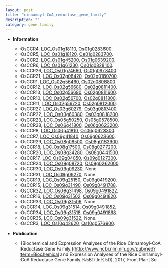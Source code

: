 ```yaml
---
layout: post
title: "cinnamoyl-CoA_reductase_gene_family"
description: ""
category: gene family
---
```


* **Information**  
    + OsCCR4, [LOC_Os01g18110](http://rice.uga.edu/cgi-bin/ORF_infopage.cgi?orf=LOC_Os01g18110), [Os01g0283600](http://rapdb.dna.affrc.go.jp/viewer/gbrowse_details/irgsp1?name=Os01g0283600).
    + OsCCR5, [LOC_Os01g18120](http://rice.uga.edu/cgi-bin/ORF_infopage.cgi?orf=LOC_Os01g18120), [Os01g0283700](http://rapdb.dna.affrc.go.jp/viewer/gbrowse_details/irgsp1?name=Os01g0283700).
    + OsCCR2, [LOC_Os01g45200](http://rice.uga.edu/cgi-bin/ORF_infopage.cgi?orf=LOC_Os01g45200), [Os01g0639200](http://rapdb.dna.affrc.go.jp/viewer/gbrowse_details/irgsp1?name=Os01g0639200).
    + OsCCR6, [LOC_Os01g61230](http://rice.uga.edu/cgi-bin/ORF_infopage.cgi?orf=LOC_Os01g61230), [Os01g0828100](http://rapdb.dna.affrc.go.jp/viewer/gbrowse_details/irgsp1?name=Os01g0828100).
    + OsCCR26, [LOC_Os01g74660](http://rice.uga.edu/cgi-bin/ORF_infopage.cgi?orf=LOC_Os01g74660), [Os01g0978400](http://rapdb.dna.affrc.go.jp/viewer/gbrowse_details/irgsp1?name=Os01g0978400).
    + OsCCR21, [LOC_Os02g08420](http://rice.uga.edu/cgi-bin/ORF_infopage.cgi?orf=LOC_Os02g08420), [Os02g0180700](http://rapdb.dna.affrc.go.jp/viewer/gbrowse_details/irgsp1?name=Os02g0180700).
    + OsCCR1, [LOC_Os02g56460](http://rice.uga.edu/cgi-bin/ORF_infopage.cgi?orf=LOC_Os02g56460), [Os02g0808800](http://rapdb.dna.affrc.go.jp/viewer/gbrowse_details/irgsp1?name=Os02g0808800).
    + OsCCR12, [LOC_Os02g56680](http://rice.uga.edu/cgi-bin/ORF_infopage.cgi?orf=LOC_Os02g56680), [Os02g0811400](http://rapdb.dna.affrc.go.jp/viewer/gbrowse_details/irgsp1?name=Os02g0811400).
    + OsCCR13, [LOC_Os02g56690](http://rice.uga.edu/cgi-bin/ORF_infopage.cgi?orf=LOC_Os02g56690), [Os02g0811600](http://rapdb.dna.affrc.go.jp/viewer/gbrowse_details/irgsp1?name=Os02g0811600).
    + OsCCR10, [LOC_Os02g56700](http://rice.uga.edu/cgi-bin/ORF_infopage.cgi?orf=LOC_Os02g56700), [Os02g0811800](http://rapdb.dna.affrc.go.jp/viewer/gbrowse_details/irgsp1?name=Os02g0811800).
    + OsCCR11, [LOC_Os02g56720](http://rice.uga.edu/cgi-bin/ORF_infopage.cgi?orf=LOC_Os02g56720), [Os02g0812000](http://rapdb.dna.affrc.go.jp/viewer/gbrowse_details/irgsp1?name=Os02g0812000).
    + OsCCR27, [LOC_Os03g60279](http://rice.uga.edu/cgi-bin/ORF_infopage.cgi?orf=LOC_Os03g60279), [Os03g0817400](http://rapdb.dna.affrc.go.jp/viewer/gbrowse_details/irgsp1?name=Os03g0817400).
    + OsCCR22, [LOC_Os03g60380](http://rice.uga.edu/cgi-bin/ORF_infopage.cgi?orf=LOC_Os03g60380), [Os03g0818200](http://rapdb.dna.affrc.go.jp/viewer/gbrowse_details/irgsp1?name=Os03g0818200).
    + OsCCR23, [LOC_Os05g50250](http://rice.uga.edu/cgi-bin/ORF_infopage.cgi?orf=LOC_Os05g50250), [Os05g0578500](http://rapdb.dna.affrc.go.jp/viewer/gbrowse_details/irgsp1?name=Os05g0578500).
    + OsCCR28, [LOC_Os06g41800](http://rice.uga.edu/cgi-bin/ORF_infopage.cgi?orf=LOC_Os06g41800), [Os06g0623200](http://rapdb.dna.affrc.go.jp/viewer/gbrowse_details/irgsp1?name=Os06g0623200).
    + OsCCR8, [LOC_Os06g41810](http://rice.uga.edu/cgi-bin/ORF_infopage.cgi?orf=LOC_Os06g41810), [Os06g0623300](http://rapdb.dna.affrc.go.jp/viewer/gbrowse_details/irgsp1?name=Os06g0623300).
    + OsCCR7, [LOC_Os06g41840](http://rice.uga.edu/cgi-bin/ORF_infopage.cgi?orf=LOC_Os06g41840), [Os06g0623600](http://rapdb.dna.affrc.go.jp/viewer/gbrowse_details/irgsp1?name=Os06g0623600).
    + OsCCR29, [LOC_Os08g08500](http://rice.uga.edu/cgi-bin/ORF_infopage.cgi?orf=LOC_Os08g08500), [Os08g0183900](http://rapdb.dna.affrc.go.jp/viewer/gbrowse_details/irgsp1?name=Os08g0183900).
    + OsCCR18, [LOC_Os08g17500](http://rice.uga.edu/cgi-bin/ORF_infopage.cgi?orf=LOC_Os08g17500), [Os08g0277200](http://rapdb.dna.affrc.go.jp/viewer/gbrowse_details/irgsp1?name=Os08g0277200).
    + OsCCR20, [LOC_Os08g34280](http://rice.uga.edu/cgi-bin/ORF_infopage.cgi?orf=LOC_Os08g34280), [Os08g0441500](http://rapdb.dna.affrc.go.jp/viewer/gbrowse_details/irgsp1?name=Os08g0441500).
    + OsCCR17, [LOC_Os09g04050](http://rice.uga.edu/cgi-bin/ORF_infopage.cgi?orf=LOC_Os09g04050), [Os09g0127300](http://rapdb.dna.affrc.go.jp/viewer/gbrowse_details/irgsp1?name=Os09g0127300).
    + OsCCR24, [LOC_Os09g08720](http://rice.uga.edu/cgi-bin/ORF_infopage.cgi?orf=LOC_Os09g08720), [Os09g0262000](http://rapdb.dna.affrc.go.jp/viewer/gbrowse_details/irgsp1?name=Os09g0262000).
    + OsCCR30, [LOC_Os09g09230](http://rice.uga.edu/cgi-bin/ORF_infopage.cgi?orf=LOC_Os09g09230), None.
    + OsCCR31, [LOC_Os09g09270](http://rice.uga.edu/cgi-bin/ORF_infopage.cgi?orf=LOC_Os09g09270), None.
    + OsCCR19, [LOC_Os09g25150](http://rice.uga.edu/cgi-bin/ORF_infopage.cgi?orf=LOC_Os09g25150), [Os09g0419200](http://rapdb.dna.affrc.go.jp/viewer/gbrowse_details/irgsp1?name=Os09g0419200).
    + OsCCR15, [LOC_Os09g31490](http://rice.uga.edu/cgi-bin/ORF_infopage.cgi?orf=LOC_Os09g31490), [Os09g0491788](http://rapdb.dna.affrc.go.jp/viewer/gbrowse_details/irgsp1?name=Os09g0491788).
    + OsCCR32, [LOC_Os09g31498](http://rice.uga.edu/cgi-bin/ORF_infopage.cgi?orf=LOC_Os09g31498), [Os09g0491822](http://rapdb.dna.affrc.go.jp/viewer/gbrowse_details/irgsp1?name=Os09g0491822).
    + OsCCR16, [LOC_Os09g31502](http://rice.uga.edu/cgi-bin/ORF_infopage.cgi?orf=LOC_Os09g31502), [Os09g0491820](http://rapdb.dna.affrc.go.jp/viewer/gbrowse_details/irgsp1?name=Os09g0491820).
    + OsCCR33, [LOC_Os09g31506](http://rice.uga.edu/cgi-bin/ORF_infopage.cgi?orf=LOC_Os09g31506), None.
    + OsCCR14, [LOC_Os09g31514](http://rice.uga.edu/cgi-bin/ORF_infopage.cgi?orf=LOC_Os09g31514), [Os09g0491852](http://rapdb.dna.affrc.go.jp/viewer/gbrowse_details/irgsp1?name=Os09g0491852).
    + OsCCR34, [LOC_Os09g31518](http://rice.uga.edu/cgi-bin/ORF_infopage.cgi?orf=LOC_Os09g31518), [Os09g0491868](http://rapdb.dna.affrc.go.jp/viewer/gbrowse_details/irgsp1?name=Os09g0491868).
    + OsCCR35, [LOC_Os09g31522](http://rice.uga.edu/cgi-bin/ORF_infopage.cgi?orf=LOC_Os09g31522), None.
    + OsCCR3, [LOC_Os10g42620](http://rice.uga.edu/cgi-bin/ORF_infopage.cgi?orf=LOC_Os10g42620), [Os10g0576900](http://rapdb.dna.affrc.go.jp/viewer/gbrowse_details/irgsp1?name=Os10g0576900).

* **Publication**  
    + [Biochemical and Expression Analyses of the Rice Cinnamoyl-CoA Reductase Gene Family.](http://www.ncbi.nlm.nih.gov/pubmed?term=Biochemical and Expression Analyses of the Rice Cinnamoyl-CoA Reductase Gene Family.%5BTitle%5D), 2017, Front Plant Sci.



